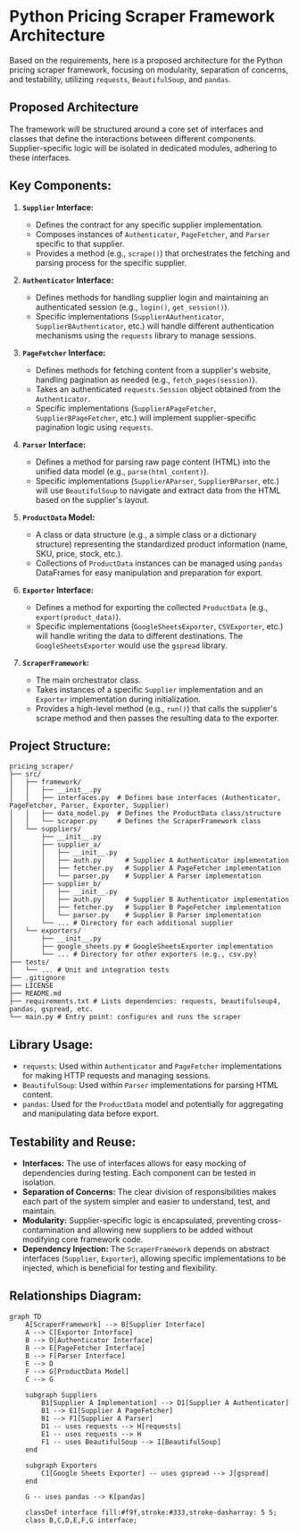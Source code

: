 # Python Pricing Scraper Framework Architecture

Based on the requirements, here is a proposed architecture for the Python pricing scraper framework, focusing on modularity, separation of concerns, and testability, utilizing `requests`, `BeautifulSoup`, and `pandas`.

## Proposed Architecture

The framework will be structured around a core set of interfaces and classes that define the interactions between different components. Supplier-specific logic will be isolated in dedicated modules, adhering to these interfaces.

## Key Components:

1.  **`Supplier` Interface:**
    *   Defines the contract for any specific supplier implementation.
    *   Composes instances of `Authenticator`, `PageFetcher`, and `Parser` specific to that supplier.
    *   Provides a method (e.g., `scrape()`) that orchestrates the fetching and parsing process for the specific supplier.

2.  **`Authenticator` Interface:**
    *   Defines methods for handling supplier login and maintaining an authenticated session (e.g., `login()`, `get_session()`).
    *   Specific implementations (`SupplierAAuthenticator`, `SupplierBAuthenticator`, etc.) will handle different authentication mechanisms using the `requests` library to manage sessions.

3.  **`PageFetcher` Interface:**
    *   Defines methods for fetching content from a supplier's website, handling pagination as needed (e.g., `fetch_pages(session)`).
    *   Takes an authenticated `requests.Session` object obtained from the `Authenticator`.
    *   Specific implementations (`SupplierAPageFetcher`, `SupplierBPageFetcher`, etc.) will implement supplier-specific pagination logic using `requests`.

4.  **`Parser` Interface:**
    *   Defines a method for parsing raw page content (HTML) into the unified data model (e.g., `parse(html_content)`).
    *   Specific implementations (`SupplierAParser`, `SupplierBParser`, etc.) will use `BeautifulSoup` to navigate and extract data from the HTML based on the supplier's layout.

5.  **`ProductData` Model:**
    *   A class or data structure (e.g., a simple class or a dictionary structure) representing the standardized product information (name, SKU, price, stock, etc.).
    *   Collections of `ProductData` instances can be managed using `pandas` DataFrames for easy manipulation and preparation for export.

6.  **`Exporter` Interface:**
    *   Defines a method for exporting the collected `ProductData` (e.g., `export(product_data)`).
    *   Specific implementations (`GoogleSheetsExporter`, `CSVExporter`, etc.) will handle writing the data to different destinations. The `GoogleSheetsExporter` would use the `gspread` library.

7.  **`ScraperFramework`:**
    *   The main orchestrator class.
    *   Takes instances of a specific `Supplier` implementation and an `Exporter` implementation during initialization.
    *   Provides a high-level method (e.g., `run()`) that calls the supplier's scrape method and then passes the resulting data to the exporter.

## Project Structure:

```
pricing_scraper/
├── src/
│   ├── framework/
│   │   ├── __init__.py
│   │   ├── interfaces.py  # Defines base interfaces (Authenticator, PageFetcher, Parser, Exporter, Supplier)
│   │   ├── data_model.py  # Defines the ProductData class/structure
│   │   └── scraper.py     # Defines the ScraperFramework class
│   └── suppliers/
│       ├── __init__.py
│       ├── supplier_a/
│       │   ├── __init__.py
│       │   ├── auth.py      # Supplier A Authenticator implementation
│       │   ├── fetcher.py   # Supplier A PageFetcher implementation
│       │   └── parser.py    # Supplier A Parser implementation
│       ├── supplier_b/
│       │   ├── __init__.py
│       │   ├── auth.py      # Supplier B Authenticator implementation
│       │   ├── fetcher.py   # Supplier B PageFetcher implementation
│       │   └── parser.py    # Supplier B Parser implementation
│       └── ... # Directory for each additional supplier
│   └── exporters/
│       ├── __init__.py
│       ├── google_sheets.py # GoogleSheetsExporter implementation
│       └── ... # Directory for other exporters (e.g., csv.py)
├── tests/
│   └── ... # Unit and integration tests
├── .gitignore
├── LICENSE
├── README.md
├── requirements.txt # Lists dependencies: requests, beautifulsoup4, pandas, gspread, etc.
└── main.py # Entry point: configures and runs the scraper
```

## Library Usage:

*   `requests`: Used within `Authenticator` and `PageFetcher` implementations for making HTTP requests and managing sessions.
*   `BeautifulSoup`: Used within `Parser` implementations for parsing HTML content.
*   `pandas`: Used for the `ProductData` model and potentially for aggregating and manipulating data before export.

## Testability and Reuse:

*   **Interfaces:** The use of interfaces allows for easy mocking of dependencies during testing. Each component can be tested in isolation.
*   **Separation of Concerns:** The clear division of responsibilities makes each part of the system simpler and easier to understand, test, and maintain.
*   **Modularity:** Supplier-specific logic is encapsulated, preventing cross-contamination and allowing new suppliers to be added without modifying core framework code.
*   **Dependency Injection:** The `ScraperFramework` depends on abstract interfaces (`Supplier`, `Exporter`), allowing specific implementations to be injected, which is beneficial for testing and flexibility.

## Relationships Diagram:

```mermaid
graph TD
    A[ScraperFramework] --> B[Supplier Interface]
    A --> C[Exporter Interface]
    B --> D[Authenticator Interface]
    B --> E[PageFetcher Interface]
    B --> F[Parser Interface]
    E --> D
    F --> G[ProductData Model]
    C --> G

    subgraph Suppliers
        B1[Supplier A Implementation] --> D1[Supplier A Authenticator]
        B1 --> E1[Supplier A PageFetcher]
        B1 --> F1[Supplier A Parser]
        D1 -- uses requests --> H[requests]
        E1 -- uses requests --> H
        F1 -- uses BeautifulSoup --> I[BeautifulSoup]
    end

    subgraph Exporters
        C1[Google Sheets Exporter] -- uses gspread --> J[gspread]
    end

    G -- uses pandas --> K[pandas]

    classDef interface fill:#f9f,stroke:#333,stroke-dasharray: 5 5;
    class B,C,D,E,F,G interface;